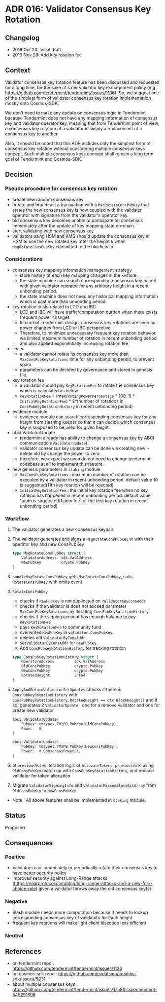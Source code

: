 # ADR 016: Validator Consensus Key Rotation

## Changelog

- 2019 Oct 23: Initial draft
- 2019 Nov 28: Add key rotation fee

## Context

Validator consensus key rotation feature has been discussed and requested for a long time, for the sake of safer validator key management policy (e.g. https://github.com/tendermint/tendermint/issues/1136). So, we suggest one of the simplest form of validator consensus key rotation implementation mostly onto Cosmos-SDK. 

We don't need to make any update on consensus logic in Tendermint because Tendermint does not have any mapping information of consensus key and validator operator key, meaning that from Tendermint point of view, a consensus key rotation of a validator is simply a replacement of a consensus key to another.

Also, it should be noted that this ADR includes only the simplest form of consensus key rotation without considering multiple consensus keys concept. Such multiple consensus keys concept shall remain a long term goal of Tendermint and Cosmos-SDK.

## Decision

### Pseudo procedure for consensus key rotation

- create new random consensus key.
- create and broadcast a transaction with a `MsgRotateConsPubKey` that states the new consensus key is now coupled with the validator operator with signature from the validator's operator key.
- old consensus key becomes unable to participate on consensus immediately after the update of key mapping state on-chain.
- start validating with new consensus key.
- validators using HSM and KMS should update the consensus key in HSM to use the new rotated key after the height `h` when `MsgRotateConsPubKey` committed to the blockchain.


### Considerations

- consensus key mapping information management strategy
    - store history of each key mapping changes in the kvstore.
    - the state machine can search corresponding consensus key paired with given validator operator for any arbitrary height in a recent unbonding period.
    - the state machine does not need any historical mapping information which is past more than unbonding period.
- key rotation costs related to LCD and IBC
    - LCD and IBC will have traffic/computation burden when there exists frequent power changes
    - In current Tendermint design, consensus key rotations are seen as power changes from LCD or IBC perspective
    - Therefore, to minimize unnecessary frequent key rotation behavior, we limited maximum number of rotation in recent unbonding period and also applied exponentially increasing rotation fee 
- limits
    - a validator cannot rotate its consensus key more than `MaxConsPubKeyRotations` time for any unbonding period, to prevent spam.
    - parameters can be decided by governance and stored in genesis file.
- key rotation fee
    - a validator should pay `KeyRotationFee` to rotate the consensus key which is calculated as below
    - `KeyRotationFee` = (max(`VotingPowerPercentage` * 100, 1) * `InitialKeyRotationFee`) * 2^(number of rotations in `ConsPubKeyRotationHistory` in recent unbonding period)
- evidence module
    - evidence module can search corresponding consensus key for any height from slashing keeper so that it can decide which consensus key is supposed to be used for given height.
- abci.ValidatorUpdate
    - tendermint already has ability to change a consensus key by ABCI communication(`ValidatorUpdate`).
    - validator consensus key update can be done via creating new + delete old by change the power to zero.
    - therefore, we expect we even do not need to change tendermint codebase at all to implement this feature.
- new genesis parameters in `staking` module
    - `MaxConsPubKeyRotations` : maximum number of rotation can be executed by a validator in recent unbonding period. default value 10 is suggested(11th key rotation will be rejected)
    - `InitialKeyRotationFee` : the initial key rotation fee when no key rotation has happened in recent unbonding period. default value 1atom is suggested(1atom fee for the first key rotation in recent unbonding period)


### Workflow

1. The validator generates a new consensus keypair.
2. The validator generates and signs a `MsgRotateConsPubKey` tx with their operator key and new ConsPubKey

    ```go
    type MsgRotateConsPubKey struct {
        ValidatorAddress  sdk.ValAddress
        NewPubKey         crypto.PubKey
    }
    ```

3. `handleMsgRotateConsPubKey` gets `MsgRotateConsPubKey`, calls `RotateConsPubKey` with emits event
4. `RotateConsPubKey` 
    - checks if `NewPubKey` is not duplicated on `ValidatorsByConsAddr`
    - checks if the validator is does not exceed parameter `MaxConsPubKeyRotations` by iterating `ConsPubKeyRotationHistory`
    - checks if the signing account has enough balance to pay `KeyRotationFee`
    - pays `KeyRotationFee` to community fund
    - overwrites `NewPubKey` in `validator.ConsPubKey`
    - deletes old `ValidatorByConsAddr`
    - `SetValidatorByConsAddr` for `NewPubKey`
    - Add `ConsPubKeyRotationHistory` for tracking rotation

    ```go
    type ConsPubKeyRotationHistory struct {
        OperatorAddress         sdk.ValAddress
        OldConsPubKey           crypto.PubKey
        NewConsPubKey           crypto.PubKey
        RotatedHeight           int64
    }
    ```

5. `ApplyAndReturnValidatorSetUpdates` checks if there is `ConsPubKeyRotationHistory` with `ConsPubKeyRotationHistory.RotatedHeight == ctx.BlockHeight()` and if so, generates 2 `ValidatorUpdate` , one for a remove validator and one for create new validator 

    ```go
    abci.ValidatorUpdate{
        PubKey: tmtypes.TM2PB.PubKey(OldConsPubKey),
        Power:  0,
    }

    abci.ValidatorUpdate{
        PubKey: tmtypes.TM2PB.PubKey(NewConsPubKey),
        Power:  v.ConsensusPower(),
    }
    ```

6. at `previousVotes` Iteration logic of `AllocateTokens`,  `previousVote` using `OldConsPubKey` match up with `ConsPubKeyRotationHistory`, and replace validator for token allocation
7. Migrate `ValidatorSigningInfo` and `ValidatorMissedBlockBitArray` from `OldConsPubKey` to `NewConsPubKey`
- Note : All above features shall be implemented in `staking` module.

## Status

Proposed

## Consequences

### Positive

- Validators can immediately or periodically rotate their consensus key to have better security policy
- improved security against Long-Range attacks (https://nearprotocol.com/blog/long-range-attacks-and-a-new-fork-choice-rule) given a validator throws away the old consensus key(s)

### Negative

- Slash module needs more computation because it needs to lookup corresponding consensus key of validators for each height
- frequent key rotations will make light client bisection less efficient

### Neutral

## References

- on tendermint repo : https://github.com/tendermint/tendermint/issues/1136
- on cosmos-sdk repo : https://github.com/evdatsion/cosmos-sdk/issues/5231
- about multiple consensus keys : https://github.com/tendermint/tendermint/issues/1758#issuecomment-545291698
